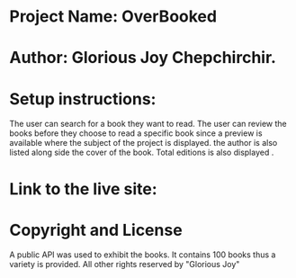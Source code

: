 # Project Name: OverBooked

# **Author: Glorious Joy Chepchirchir.**

# Setup instructions: 
The user can search for a book they want to read. The user can review the books before they choose to read a specific book since a preview is available where the subject of the project is displayed. the author is also listed along side the cover of the book. Total editions is also displayed .
# Link to the live site:


# Copyright and License
A public API was used to exhibit the books. It contains 100 books thus a variety is provided.
All other rights reserved by "Glorious Joy"
